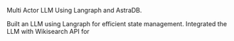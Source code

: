 Multi Actor LLM Using Langraph and AstraDB.

Built an LLM using Langraph for efficient state management. Integrated the LLM with Wikisearch API for
